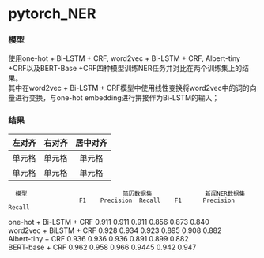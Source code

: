 # pytorch_NER
### 模型
使用one-hot + Bi-LSTM + CRF, word2vec + Bi-LSTM + CRF, Albert-tiny +CRF以及BERT-Base +CRF四种模型训练NER任务并对比在两个训练集上的结果。  
其中在word2vec + Bi-LSTM + CRF模型中使用线性变换将word2vec中的词的向量进行变换，与one-hot embedding进行拼接作为Bi-LSTM的输入；
### 结果
| 左对齐 | 右对齐 | 居中对齐 |
| :-----: | :----: | :----: |
| 单元格 | 单元格 | 单元格 |
| 单元格 | 单元格 | 单元格 |  
      模型	                       简历数据集	           新闻NER数据集  	
                        F1	  Precision	 Recall	   F1	   Precision	Recall  
one-hot + Bi-LSTM + CRF	0.911	 0.911	     0.911	0.856	  0.873	   0.840  
word2vec + BiLSTM + CRF	0.928	 0.934	     0.923	0.895	  0.908	   0.882  
Albert-tiny + CRF	      0.936	 0.936	     0.936	0.891	  0.899	   0.882  
BERT-base + CRF	      0.962	 0.958           0.966	0.9445  0.942	   0.947  


